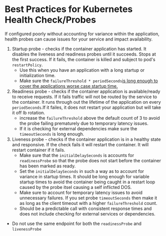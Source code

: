 # Best Practices for Kubernetes Health Check/Probes

If configured poorly without accounting for variance within the application, health probes can cause issues for your service and impact availability.

1. Startup probe - checks if the container application has started. It disables the liveness and readiness probes until it succeeds. Stops at the first success. If it fails, the container is killed and subject to pod's ```restartPolicy```. 
    - Use this when you have an application with a long startup or initialization time. 
    - Make sure the ```failureThreshold * periodSeconds```[is long enough to cover the applications worse case startup time.](https://kubernetes.io/docs/tasks/configure-pod-container/configure-liveness-readiness-startup-probes/#define-startup-probes)
2. Readiness probe -  checks if the container application is available/ready to receive requests. If it fails traffic will not be routed by the service to the container. It runs through out the lifetime of the application on every ```periodSeconds```.If it failes, it does not restart your application but will take it off lb rotation.
    - increase the ```failureThreshold``` above the default count of 3 to avoid the probe failing prematurely due to temporary latency issues.
    - If it is checking for external dependencies make sure the ```timeoutSeconds``` is long enough.
3. Liveness probe - checks if the container application is in a healthy state and responsive. If the check fails it will restart the container. It will restart container if it fails.
    - Make sure that the ```initialDelaySeconds``` is accounts for ```readinessProbe``` so that the probe does not start before the container has been marked as ready.
    - Set the ```initialDelaySeconds``` in such a way as to account for variance in startup times. It should be long enough for variable startup times to avoid the container being caught in a restart loop caused by the probe itsel causing a self inflicted DOS.
    - Make sure to account for temporary latency issues to avoid unnecessary failures. If you set probe ```timeoutSeconds``` then make it as long as the client timeout with a higher ```failureThreshold``` count. 
    - Should be a predictable call with consistent response times and does not include checking for external services or dependencies.


- Do not use the same endpoint for both the ```readinessProbe``` and ```livenessProbe```
